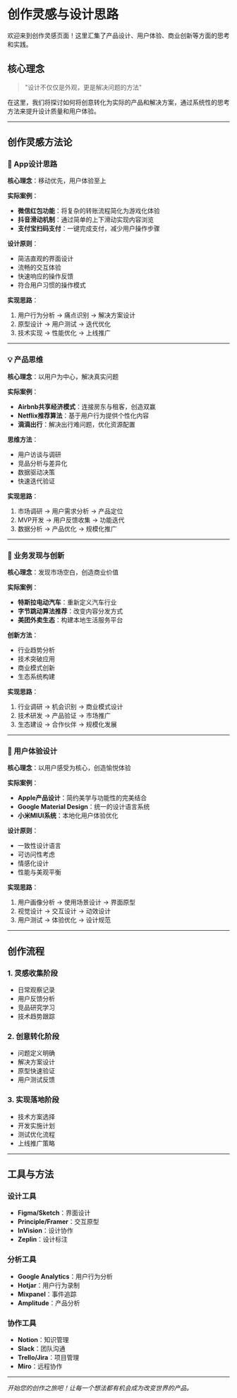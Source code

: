 # 创作灵感与设计思路

欢迎来到创作灵感页面！这里汇集了产品设计、用户体验、商业创新等方面的思考和实践。

## 核心理念

> "设计不仅仅是外观，更是解决问题的方法"

在这里，我们将探讨如何将创意转化为实际的产品和解决方案，通过系统性的思考方法来提升设计质量和用户体验。

---

## 创作灵感方法论

### 📱 App设计思路

**核心理念**：移动优先，用户体验至上

**实际案例**：
- **微信红包功能**：将复杂的转账流程简化为游戏化体验
- **抖音滑动机制**：通过简单的上下滑动实现内容浏览
- **支付宝扫码支付**：一键完成支付，减少用户操作步骤

**设计原则**：
- 简洁直观的界面设计
- 流畅的交互体验
- 快速响应的操作反馈
- 符合用户习惯的操作模式

**实现思路**：
1. 用户行为分析 → 痛点识别 → 解决方案设计
2. 原型设计 → 用户测试 → 迭代优化
3. 技术实现 → 性能优化 → 上线推广

---

### 💡 产品思维

**核心理念**：以用户为中心，解决真实问题

**实际案例**：
- **Airbnb共享经济模式**：连接房东与租客，创造双赢
- **Netflix推荐算法**：基于用户行为提供个性化内容
- **滴滴出行**：解决出行难问题，优化资源配置

**思维方法**：
- 用户访谈与调研
- 竞品分析与差异化
- 数据驱动决策
- 快速迭代验证

**实现思路**：
1. 市场调研 → 用户需求分析 → 产品定位
2. MVP开发 → 用户反馈收集 → 功能迭代
3. 数据分析 → 产品优化 → 规模化推广

---

### 🚀 业务发现与创新

**核心理念**：发现市场空白，创造商业价值

**实际案例**：
- **特斯拉电动汽车**：重新定义汽车行业
- **字节跳动算法推荐**：改变内容分发方式
- **美团外卖生态**：构建本地生活服务平台

**创新方法**：
- 行业趋势分析
- 技术突破应用
- 商业模式创新
- 生态系统构建

**实现思路**：
1. 行业调研 → 机会识别 → 商业模式设计
2. 技术研发 → 产品验证 → 市场推广
3. 生态建设 → 合作伙伴 → 规模化发展

---

### 🎨 用户体验设计

**核心理念**：以用户感受为核心，创造愉悦体验

**实际案例**：
- **Apple产品设计**：简约美学与功能性的完美结合
- **Google Material Design**：统一的设计语言系统
- **小米MIUI系统**：本地化用户体验优化

**设计原则**：
- 一致性设计语言
- 可访问性考虑
- 情感化设计
- 性能与美观平衡

**实现思路**：
1. 用户画像分析 → 使用场景设计 → 界面原型
2. 视觉设计 → 交互设计 → 动效设计
3. 用户测试 → 体验优化 → 设计规范

---

## 创作流程

### 1. 灵感收集阶段
- 日常观察记录
- 用户反馈分析
- 竞品研究学习
- 技术趋势跟踪

### 2. 创意转化阶段
- 问题定义明确
- 解决方案设计
- 原型快速验证
- 用户测试反馈

### 3. 实现落地阶段
- 技术方案选择
- 开发实施计划
- 测试优化流程
- 上线推广策略

---

## 工具与方法

### 设计工具
- **Figma/Sketch**：界面设计
- **Principle/Framer**：交互原型
- **InVision**：设计协作
- **Zeplin**：设计标注

### 分析工具
- **Google Analytics**：用户行为分析
- **Hotjar**：用户行为录制
- **Mixpanel**：事件追踪
- **Amplitude**：产品分析

### 协作工具
- **Notion**：知识管理
- **Slack**：团队沟通
- **Trello/Jira**：项目管理
- **Miro**：远程协作

---

*开始您的创作之旅吧！让每一个想法都有机会成为改变世界的产品。* 